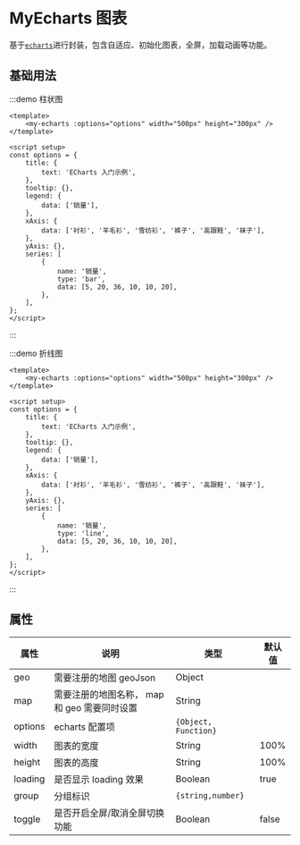 # MyEcharts 图表

基于[`echarts`](https://echarts.apache.org/zh/index.html)进行封装，包含自适应、初始化图表，全屏，加载动画等功能。

## 基础用法

:::demo 柱状图

```vue
<template>
    <my-echarts :options="options" width="500px" height="300px" />
</template>

<script setup>
const options = {
    title: {
        text: 'ECharts 入门示例',
    },
    tooltip: {},
    legend: {
        data: ['销量'],
    },
    xAxis: {
        data: ['衬衫', '羊毛衫', '雪纺衫', '裤子', '高跟鞋', '袜子'],
    },
    yAxis: {},
    series: [
        {
            name: '销量',
            type: 'bar',
            data: [5, 20, 36, 10, 10, 20],
        },
    ],
};
</script>
```

:::

:::demo 折线图

```vue
<template>
    <my-echarts :options="options" width="500px" height="300px" />
</template>

<script setup>
const options = {
    title: {
        text: 'ECharts 入门示例',
    },
    tooltip: {},
    legend: {
        data: ['销量'],
    },
    xAxis: {
        data: ['衬衫', '羊毛衫', '雪纺衫', '裤子', '高跟鞋', '袜子'],
    },
    yAxis: {},
    series: [
        {
            name: '销量',
            type: 'line',
            data: [5, 20, 36, 10, 10, 20],
        },
    ],
};
</script>
```

:::

## 属性

| 属性    | 说明                                         | 类型                 | 默认值 |
| ------- | -------------------------------------------- | -------------------- | ------ |
| geo     | 需要注册的地图 geoJson                       | Object               |        |
| map     | 需要注册的地图名称， map 和 geo 需要同时设置 | String               |        |
| options | echarts 配置项                               | `{Object, Function}` |        |
| width   | 图表的宽度                                   | String               | 100%   |
| height  | 图表的高度                                   | String               | 100%   |
| loading | 是否显示 loading 效果                        | Boolean              | true   |
| group   | 分组标识                                     | `{string,number}`    |        |
| toggle  | 是否开启全屏/取消全屏切换功能                | Boolean              | false  |
